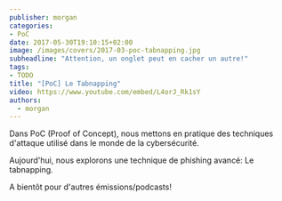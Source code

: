 ```yaml
---
publisher: morgan
categories:
- PoC
date: 2017-05-30T19:10:15+02:00
image: /images/covers/2017-03-poc-tabnapping.jpg
subheadline: "Attention, un onglet peut en cacher un autre!"
tags:
- TODO
title: "[PoC] Le Tabnapping"
video: https://www.youtube.com/embed/L4orJ_Rk1sY
authors:
  - morgan
---
```


Dans PoC (Proof of Concept), nous mettons en pratique des techniques d'attaque utilisé dans le monde de la cybersécurité.

Aujourd'hui, nous explorons une technique de phishing avancé: Le tabnapping.


A bientôt pour d'autres émissions/podcasts!
